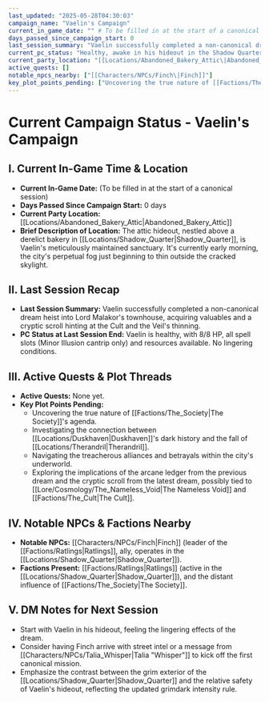 ```yaml
---
last_updated: "2025-05-28T04:30:03"
campaign_name: "Vaelin's Campaign"
current_in_game_date: "" # To be filled in at the start of a canonical session
days_passed_since_campaign_start: 0
last_session_summary: "Vaelin successfully completed a non-canonical dream heist, infiltrating a Noble District townhouse, acquiring valuables and a cryptic scroll hinting at the Cult and the Veil's thinning."
current_pc_status: "Healthy, awake in his hideout in the Shadow Quarter."
current_party_location: "[[Locations/Abandoned_Bakery_Attic\|Abandoned_Bakery_Attic]]"
active_quests: []
notable_npcs_nearby: ["[[Characters/NPCs/Finch\|Finch]]"]
key_plot_points_pending: ["Uncovering the true nature of [[Factions/The_Society\|The Society]]'s agenda", "Investigating the connection between [[Locations/Duskhaven\|Duskhaven]]'s dark history and the fall of [[Locations/Therandril\|Therandril]]", "Navigating the treacherous alliances and betrayals within the city's underworld.", "Exploring the implications of the arcane ledger from the previous dream and the cryptic scroll from the latest dream, possibly tied to [[Lore/Cosmology/The_Nameless_Void\|The Nameless Void]] and [[Factions/The_Cult\|The Cult]]."]
---
```


# Current Campaign Status - Vaelin's Campaign

## I. Current In-Game Time & Location

* **Current In-Game Date:** (To be filled in at the start of a canonical session)
* **Days Passed Since Campaign Start:** 0 days
* **Current Party Location:** [[Locations/Abandoned_Bakery_Attic\|Abandoned_Bakery_Attic]]
* **Brief Description of Location:** The attic hideout, nestled above a derelict bakery in [[Locations/Shadow_Quarter\|Shadow_Quarter]], is Vaelin's meticulously maintained sanctuary. It's currently early morning, the city's perpetual fog just beginning to thin outside the cracked skylight.

## II. Last Session Recap

* **Last Session Summary:** Vaelin successfully completed a non-canonical dream heist into Lord Malakor's townhouse, acquiring valuables and a cryptic scroll hinting at the Cult and the Veil's thinning.
* **PC Status at Last Session End:** Vaelin is healthy, with 8/8 HP, all spell slots (Minor Illusion cantrip only) and resources available. No lingering conditions.

## III. Active Quests & Plot Threads

* **Active Quests:** None yet.
* **Key Plot Points Pending:**
    * Uncovering the true nature of [[Factions/The_Society\|The Society]]'s agenda.
    * Investigating the connection between [[Locations/Duskhaven\|Duskhaven]]'s dark history and the fall of [[Locations/Therandril\|Therandril]].
    * Navigating the treacherous alliances and betrayals within the city's underworld.
    * Exploring the implications of the arcane ledger from the previous dream and the cryptic scroll from the latest dream, possibly tied to [[Lore/Cosmology/The_Nameless_Void\|The Nameless Void]] and [[Factions/The_Cult\|The Cult]].

## IV. Notable NPCs & Factions Nearby

* **Notable NPCs:** [[Characters/NPCs/Finch\|Finch]] (leader of the [[Factions/Ratlings\|Ratlings]], ally, operates in the [[Locations/Shadow_Quarter\|Shadow_Quarter]]).
* **Factions Present:** [[Factions/Ratlings\|Ratlings]] (active in the [[Locations/Shadow_Quarter\|Shadow_Quarter]]), and the distant influence of [[Factions/The_Society\|The Society]].

## V. DM Notes for Next Session

* Start with Vaelin in his hideout, feeling the lingering effects of the dream.
* Consider having Finch arrive with street intel or a message from [[Characters/NPCs/Talia_Whisper\|Talia "Whisper"]] to kick off the first canonical mission.
* Emphasize the contrast between the grim exterior of the [[Locations/Shadow_Quarter\|Shadow_Quarter]] and the relative safety of Vaelin's hideout, reflecting the updated grimdark intensity rule.